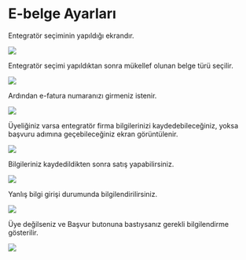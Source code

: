 # E-belge Ayarları

Entegratör seçiminin yapıldığı ekrandır.

![](../../.gitbook/assets/55%20%281%29.png)

Entegratör seçimi yapıldıktan sonra mükellef olunan belge türü seçilir.

![](../../.gitbook/assets/56.png)

Ardından e-fatura numaranızı girmeniz istenir.

![](../../.gitbook/assets/57.png)

Üyeliğiniz varsa entegratör firma bilgilerinizi kaydedebileceğiniz, yoksa başvuru adımına geçebileceğiniz ekran görüntülenir.

![](../../.gitbook/assets/58.png)

Bilgileriniz kaydedildikten sonra satış yapabilirsiniz.

![](../../.gitbook/assets/59%20%281%29.png)

Yanlış bilgi girişi durumunda bilgilendirilirsiniz.

![](../../.gitbook/assets/60%20%281%29.png)

Üye değilseniz ve Başvur butonuna bastıysanız gerekli bilgilendirme gösterilir.

![](../../.gitbook/assets/61.png)





